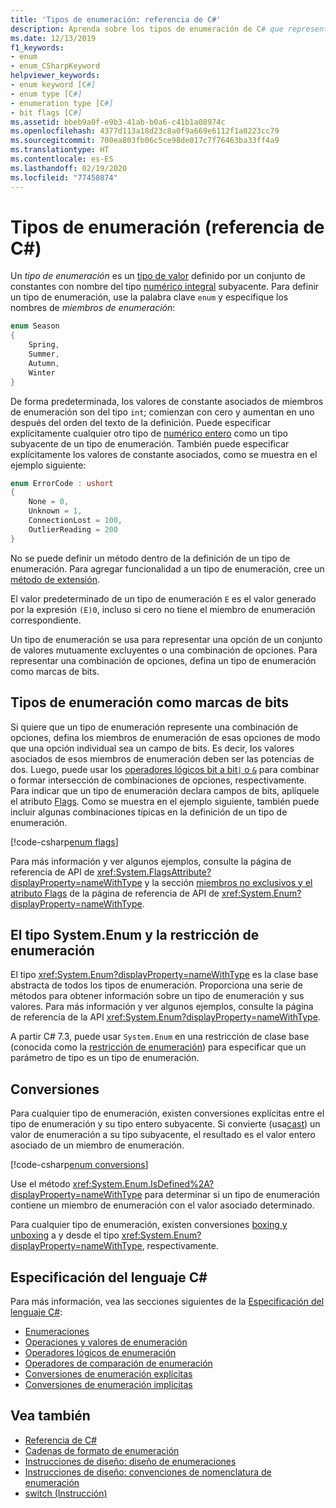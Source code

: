 ```yaml
---
title: 'Tipos de enumeración: referencia de C#'
description: Aprenda sobre los tipos de enumeración de C# que representan una opción o una combinación de opciones.
ms.date: 12/13/2019
f1_keywords:
- enum
- enum_CSharpKeyword
helpviewer_keywords:
- enum keyword [C#]
- enum type [C#]
- enumeration type [C#]
- bit flags [C#]
ms.assetid: bbeb9a0f-e9b3-41ab-b0a6-c41b1a08974c
ms.openlocfilehash: 4377d113a18d23c8a0f9a669e6112f1a8223cc79
ms.sourcegitcommit: 700ea803fb06c5ce98de017c7f76463ba33ff4a9
ms.translationtype: HT
ms.contentlocale: es-ES
ms.lasthandoff: 02/19/2020
ms.locfileid: "77450874"
---
```

# <a name="enumeration-types-c-reference"></a>Tipos de enumeración (referencia de C#)

Un *tipo de enumeración* es un [tipo de valor](value-types.md) definido por un conjunto de constantes con nombre del tipo [numérico integral](integral-numeric-types.md) subyacente. Para definir un tipo de enumeración, use la palabra clave `enum` y especifique los nombres de *miembros de enumeración*:

```csharp
enum Season
{
    Spring,
    Summer,
    Autumn,
    Winter
}
```

De forma predeterminada, los valores de constante asociados de miembros de enumeración son del tipo `int`; comienzan con cero y aumentan en uno después del orden del texto de la definición. Puede especificar explícitamente cualquier otro tipo de [numérico entero](integral-numeric-types.md) como un tipo subyacente de un tipo de enumeración. También puede especificar explícitamente los valores de constante asociados, como se muestra en el ejemplo siguiente:

```csharp
enum ErrorCode : ushort
{
    None = 0,
    Unknown = 1,
    ConnectionLost = 100,
    OutlierReading = 200
}
```

No se puede definir un método dentro de la definición de un tipo de enumeración. Para agregar funcionalidad a un tipo de enumeración, cree un [método de extensión](../../programming-guide/classes-and-structs/extension-methods.md).

El valor predeterminado de un tipo de enumeración `E` es el valor generado por la expresión `(E)0`, incluso si cero no tiene el miembro de enumeración correspondiente.

Un tipo de enumeración se usa para representar una opción de un conjunto de valores mutuamente excluyentes o una combinación de opciones. Para representar una combinación de opciones, defina un tipo de enumeración como marcas de bits.

## <a name="enumeration-types-as-bit-flags"></a>Tipos de enumeración como marcas de bits

Si quiere que un tipo de enumeración represente una combinación de opciones, defina los miembros de enumeración de esas opciones de modo que una opción individual sea un campo de bits. Es decir, los valores asociados de esos miembros de enumeración deben ser las potencias de dos. Luego, puede usar los [operadores lógicos bit a bit`|` o `&`](../operators/bitwise-and-shift-operators.md#enumeration-logical-operators) para combinar o formar intersección de combinaciones de opciones, respectivamente. Para indicar que un tipo de enumeración declara campos de bits, aplíquele el atributo [Flags](xref:System.FlagsAttribute). Como se muestra en el ejemplo siguiente, también puede incluir algunas combinaciones típicas en la definición de un tipo de enumeración.

[!code-csharp[enum flags](~/samples/csharp/language-reference/builtin-types/EnumType.cs#Flags)]

Para más información y ver algunos ejemplos, consulte la página de referencia de API de <xref:System.FlagsAttribute?displayProperty=nameWithType> y la sección [miembros no exclusivos y el atributo Flags](/dotnet/api/system.enum#non-exclusive-members-and-the-flags-attribute) de la página de referencia de API de <xref:System.Enum?displayProperty=nameWithType>.

## <a name="the-systemenum-type-and-enum-constraint"></a>El tipo System.Enum y la restricción de enumeración

El tipo <xref:System.Enum?displayProperty=nameWithType> es la clase base abstracta de todos los tipos de enumeración. Proporciona una serie de métodos para obtener información sobre un tipo de enumeración y sus valores. Para más información y ver algunos ejemplos, consulte la página de referencia de la API <xref:System.Enum?displayProperty=nameWithType>.

A partir C# 7.3, puede usar `System.Enum` en una restricción de clase base (conocida como la [restricción de enumeración](../../programming-guide/generics/constraints-on-type-parameters.md#enum-constraints)) para especificar que un parámetro de tipo es un tipo de enumeración.

## <a name="conversions"></a>Conversiones

Para cualquier tipo de enumeración, existen conversiones explícitas entre el tipo de enumeración y su tipo entero subyacente. Si convierte (usa[cast](../operators/type-testing-and-cast.md#cast-operator-)) un valor de enumeración a su tipo subyacente, el resultado es el valor entero asociado de un miembro de enumeración.

[!code-csharp[enum conversions](~/samples/csharp/language-reference/builtin-types/EnumType.cs#Conversions)]

Use el método <xref:System.Enum.IsDefined%2A?displayProperty=nameWithType> para determinar si un tipo de enumeración contiene un miembro de enumeración con el valor asociado determinado.

Para cualquier tipo de enumeración, existen conversiones [boxing y unboxing](../../programming-guide/types/boxing-and-unboxing.md) a y desde el tipo <xref:System.Enum?displayProperty=nameWithType>, respectivamente.

## <a name="c-language-specification"></a>Especificación del lenguaje C#

Para más información, vea las secciones siguientes de la [Especificación del lenguaje C#](~/_csharplang/spec/introduction.md):

- [Enumeraciones](~/_csharplang/spec/enums.md)
- [Operaciones y valores de enumeración](~/_csharplang/spec/enums.md#enum-values-and-operations)
- [Operadores lógicos de enumeración](~/_csharplang/spec/expressions.md#enumeration-logical-operators)
- [Operadores de comparación de enumeración](~/_csharplang/spec/expressions.md#enumeration-comparison-operators)
- [Conversiones de enumeración explícitas](~/_csharplang/spec/conversions.md#explicit-enumeration-conversions)
- [Conversiones de enumeración implícitas](~/_csharplang/spec/conversions.md#implicit-enumeration-conversions)

## <a name="see-also"></a>Vea también

- [Referencia de C#](../index.md)
- [Cadenas de formato de enumeración](../../../standard/base-types/enumeration-format-strings.md)
- [Instrucciones de diseño: diseño de enumeraciones](../../../standard/design-guidelines/enum.md)
- [Instrucciones de diseño: convenciones de nomenclatura de enumeración](../../../standard/design-guidelines/names-of-classes-structs-and-interfaces.md#naming-enumerations)
- [switch (Instrucción)](../keywords/switch.md)
